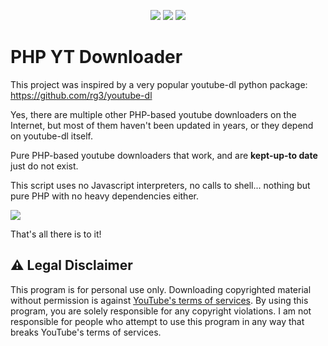 <center>
  
![](https://img.shields.io/packagist/dt/Verdancy/PHP-YT-Downloader.svg) ![](https://img.shields.io/github/last-commit/Verdancy/PHP-YT-Downloader.svg) ![](https://img.shields.io/github/license/Verdancy/PHP-YT-Downloader.svg)

</center>

# PHP YT Downloader

This project was inspired by a very popular youtube-dl python package:  
https://github.com/rg3/youtube-dl

Yes, there are multiple other PHP-based youtube downloaders on the Internet, 
but most of them haven't been updated in years, or they depend on youtube-dl itself.  

Pure PHP-based youtube downloaders that work, and are **kept-up-to date** just do not exist.

This script uses no Javascript interpreters, no calls to shell... nothing but pure PHP with no heavy dependencies either.

![](https://i.imgur.com/39LIE0r.png)

That's all there is to it!

## :warning: Legal Disclaimer

This program is for personal use only. 
Downloading copyrighted material without permission is against [YouTube's terms of services](https://www.youtube.com/static?template=terms). 
By using this program, you are solely responsible for any copyright violations. 
I am not responsible for people who attempt to use this program in any way that breaks YouTube's terms of services.
